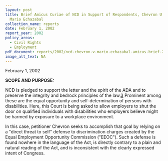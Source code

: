 ```yaml
---
layout: post
title: Brief Amicus Curiae of NCD in Support of Respondents, Chevron U.S.A. v.
  Mario Echazabal
collection_name: reports
date: February 1, 2002
report_year: 2002
policy_areas:
  - Civil Rights
  - Employment
pdf_document: reports/2002/ncd-chevron-v-mario-echazabal-amicus-brief-2002.pdf
image_alt_text: NA
---
```

February 1, 2002

**S﻿COPE AND PURPOSE:**

NCD is pledged to support the letter and the spirit of the ADA and to preserve the integrity and bedrock principles of the law.[3](https://ncd.gov/publications/2002/Feb2002#foot3) Prominent among these are the equal opportunity and self-determination of persons with disabilities. Here, this Court is being asked to allow employers to shut the door on qualified individuals with disabilities who employers believe might be harmed by exposure to a workplace environment.

In this case, petitioner Chevron seeks to accomplish that goal by relying on a "direct threat to self" defense to discrimination charges created by the Equal Employment Opportunity Commission ("EEOC"). Such a defense is found nowhere in the language of the Act, is directly contrary to a plain and natural reading of the Act, and is inconsistent with the clearly expressed intent of Congress.